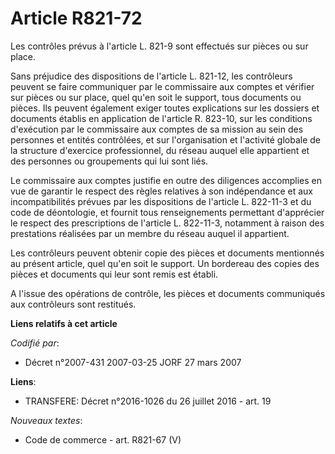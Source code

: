 # Article R821-72

Les contrôles prévus à l'article L. 821-9 sont effectués sur pièces ou sur place. 

Sans préjudice des dispositions de l'article L. 821-12, les contrôleurs peuvent se faire communiquer par le commissaire aux
comptes et vérifier sur pièces ou sur place, quel qu'en soit le support, tous documents ou pièces. Ils peuvent également
exiger toutes explications sur les dossiers et documents établis en application de l'article R. 823-10, sur les conditions
d'exécution par le commissaire aux comptes de sa mission au sein des personnes et entités contrôlées, et sur l'organisation
et l'activité globale de la structure d'exercice professionnel, du réseau auquel elle appartient et des personnes ou
groupements qui lui sont liés. 

Le commissaire aux comptes justifie en outre des diligences accomplies en vue de garantir le respect des règles relatives à
son indépendance et aux incompatibilités prévues par les dispositions de l'article L. 822-11-3 et du code de déontologie, et
fournit tous renseignements permettant d'apprécier le respect des prescriptions de l'article L. 822-11-3, notamment à raison
des prestations réalisées par un membre du réseau auquel il appartient. 

Les contrôleurs peuvent obtenir copie des pièces et documents mentionnés au présent article, quel qu'en soit le support. Un
bordereau des copies des pièces et documents qui leur sont remis est établi. 

A l'issue des opérations de contrôle, les pièces et documents communiqués aux contrôleurs sont restitués.

**Liens relatifs à cet article**

_Codifié par_:

  - Décret n°2007-431 2007-03-25 JORF 27 mars 2007

**Liens**:

  - TRANSFERE: Décret n°2016-1026 du 26 juillet 2016 - art. 19

_Nouveaux textes_:

  - Code de commerce - art. R821-67 (V)
